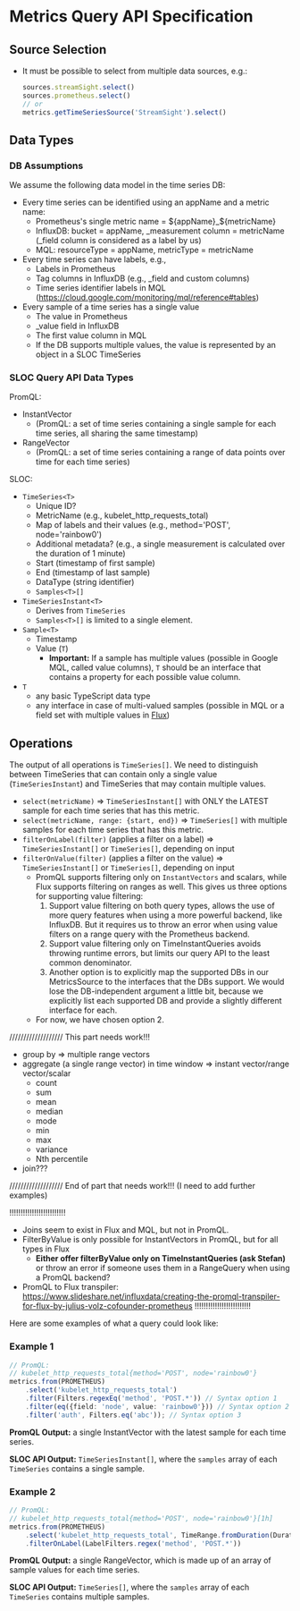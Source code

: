 # Metrics Query API Specification


## Source Selection

* It must be possible to select from multiple data sources, e.g.:
    ```TypeScript
    sources.streamSight.select()
    sources.prometheus.select()
    // or
    metrics.getTimeSeriesSource('StreamSight').select()
    ```


## Data Types

### DB Assumptions
We assume the following data model in the time series DB:
* Every time series can be identified using an appName and a metric name:
    * Prometheus's single metric name = ${appName}_${metricName}
    * InfluxDB: bucket = appName, _measurement column = metricName (_field column is considered as a label by us)
    * MQL: resourceType = appName, metricType = metricName
* Every time series can have labels, e.g.,
    * Labels in Prometheus
    * Tag columns in InfluxDB (e.g., _field and custom columns)
    * Time series identifier labels in MQL (https://cloud.google.com/monitoring/mql/reference#tables)
* Every sample of a time series has a single value
    * The value in Prometheus
    * _value field in InfluxDB
    * The first value column in MQL
    * If the DB supports multiple values, the value is represented by an object in a SLOC TimeSeries


### SLOC Query API Data Types
PromQL:
* InstantVector 
    * (PromQL: a set of time series containing a single sample for each time series, all sharing the same timestamp)
* RangeVector
    * (PromQL: a set of time series containing a range of data points over time for each time series)

SLOC:
* `TimeSeries<T>`
    * Unique ID?
    * MetricName (e.g., kubelet_http_requests_total)
    * Map of labels and their values (e.g., method='POST', node='rainbow0')
    * Additional metadata? (e.g., a single measurement is calculated over the duration of 1 minute)
    * Start (timestamp of first sample)
    * End (timestamp of last sample)
    * DataType (string identifier)
    * `Samples<T>[]`
* `TimeSeriesInstant<T>`
    * Derives from `TimeSeries`
    * `Samples<T>[]` is limited to a single element.
* `Sample<T>`
    * Timestamp
    * Value (`T`)
        * **Important:** If a sample has multiple values (possible in Google MQL, called value columns), `T` should be an interface that contains a property for each possible value column.
* `T`
    * any basic TypeScript data type
    * any interface in case of multi-valued samples (possible in MQL or a field set with multiple values in [Flux](https://docs.influxdata.com/influxdb/cloud/reference/key-concepts/data-elements/#fields))


## Operations

The output of all operations is `TimeSeries[]`.
We need to distinguish between TimeSeries that can contain only a single value (`TimeSeriesInstant`) and TimeSeries that may contain multiple values.

* `select(metricName)` => `TimeSeriesInstant[]` with ONLY the LATEST sample for each time series that has this metric.
* `select(metricName, range: {start, end})` => `TimeSeries[]` with multiple samples for each time series that has this metric.
* `filterOnLabel(filter)` (applies a filter on a label) => `TimeSeriesInstant[]` or `TimeSeries[]`, depending on input
* `filterOnValue(filter)` (applies a filter on the value) => `TimeSeriesInstant[]` or `TimeSeries[]`, depending on input
    * PromQL supports filtering only on `InstantVectors` and scalars, while Flux supports filtering on ranges as well. This gives us three options for supporting value filtering:
        1. Support value filtering on both query types, allows the use of more query features when using a more powerful backend, like InfluxDB. But it requires us to throw an error when using value filters on a range query with the Prometheus backend.
        2. Support value filtering only on TimeInstantQueries avoids throwing runtime errors, but limits our query API to the least common denominator.
        3. Another option is to explicitly map the supported DBs in our MetricsSource to the interfaces that the DBs support. We would lose the DB-independent argument a little bit, because we explicitly list each supported DB and provide a slightly different interface for each.
    * For now, we have chosen option 2.


/////////////////// This part needs work!!!
* group by => multiple range vectors
* aggregate (a single range vector) in time window => instant vector/range vector/scalar
    * count
    * sum
    * mean
    * median
    * mode
    * min
    * max
    * variance
    * Nth percentile
* join???

/////////////////// End of part that needs work!!! (I need to add further examples)

!!!!!!!!!!!!!!!!!!!!!!!!!
* Joins seem to exist in Flux and MQL, but not in PromQL.
* FilterByValue is only possible for InstantVectors in PromQL, but for all types in Flux
    * **Either offer filterByValue only on TimeInstantQueries (ask Stefan)** or throw an error if someone uses them in a RangeQuery when using a PromQL backend?
* PromQL to Flux transpiler: https://www.slideshare.net/influxdata/creating-the-promql-transpiler-for-flux-by-julius-volz-cofounder-prometheus
!!!!!!!!!!!!!!!!!!!!!!!!!

Here are some examples of what a query could look like:

### Example 1
```TypeScript
// PromQL:
// kubelet_http_requests_total{method='POST', node='rainbow0'}
metrics.from(PROMETHEUS)
    .select('kubelet_http_requests_total')
    .filter(Filters.regexEq('method', 'POST.*')) // Syntax option 1
    .filter(eq({field: 'node', value: 'rainbow0'})) // Syntax option 2
    .filter('auth', Filters.eq('abc')); // Syntax option 3
```
**PromQL Output:** a single InstantVector with the latest sample for each time series.

**SLOC API Output:** `TimeSeriesInstant[]`, where the `samples` array of each `TimeSeries` contains a single sample.


### Example 2
```TypeScript
// PromQL:
// kubelet_http_requests_total{method='POST', node='rainbow0'}[1h]
metrics.from(PROMETHEUS)
    .select('kubelet_http_requests_total', TimeRange.fromDuration(Duration.fromHours(1))) // fromHours(-1) returns e.g., { start: timeStamp, end: timeStamp }
    .filterOnLabel(LabelFilters.regex('method', 'POST.*'))
```
**PromQL Output:** a single RangeVector, which is made up of an array of sample values for each time series.

**SLOC API Output:** `TimeSeries[]`, where the `samples` array of each `TimeSeries` contains multiple samples.
